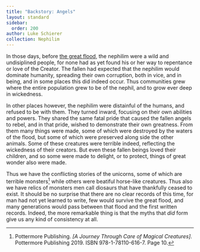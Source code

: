 ```yaml
---
title: "Backstory: Angels"
layout: standard
sidebar:
  order: 200
author: Luke Schierer
collection: Nephilim
---
```


In those days, before [the great flood], the nephilim were a wild and undisiplined people, for none had as yet found his or her way to repentance or love of the Creator. The fallen had expected that the nephilim would dominate humanity, spreading their own corruption, both in vice, and in being, and in some places this did indeed occur. Thus communities grew where the entire population grew to be of the nephil, and to grow ever deep in wickedness.

In other places however, the nephilim were distainful of the humans, and refused to be with them. They turned inward, focusing on their own abilities and powers. They shared the same fatal pride that caused the fallen angels to rebel, and in that pride, wished to demonstrate their own greatness. From them many things were made, some of which were destroyed by the waters of the flood, but some of which were preserved along side the other animals. Some of these creatures were terrible indeed, reflecting the wickedness of their creators. But even these fallen beings loved their children, and so some were made to delight, or to protect, things of great wonder also were made.

Thus we have the conflicting stories of the unicorns, some of which are terrible monsters[^241120-4] while others were beatiful horse-like creatures. Thus also we have relics of monsters men call diosaurs that have thankfully ceased to exist. It should be no surprise that there are no clear records of this time, for man had not yet learned to write, few would survive the great flood, and many generations would pass between that flood and the first written records. Indeed, the more remarkable thing is that the myths that _did_ form give us any kind of consistency at all.

[the great flood]: ../The_Flood/

[^241120-4]: Pottermore Publishing. _[A Journey Through Care of Magical Creatures]_. Pottermore Publishing 2019. ISBN 978-1-78110-616-7. Page 10.
